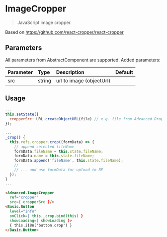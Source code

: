 # ImageCropper

> JavaScript image cropper.

Based on https://github.com/react-cropper/react-cropper

## Parameters

All parameters from AbstractComponent are supported. Added parameters:

| Parameter | Type | Description | Default  |
| --- | :--- | :--- | :--- |
| src | string |  url to image (objectUrl)  |  |

## Usage

```javascript
...
this.setState({
  cropperSrc: URL.createObjectURL(file) // e.g. file from Advanced.Dropzone component
});

...
_crop() {
  this.refs.cropper.crop((formData) => {
    // append selected fileName
    formData.fileName = this.state.fileName;
    formData.name = this.state.fileName;
    formData.append('fileName', this.state.fileName);
    //
    // ... and use formData for upload to BE
  });
}
...
```

```html
<Advanced.ImageCropper
  ref="cropper"
  src={ cropperSrc }/>
<Basic.Button
  level="info"
  onClick={ this._crop.bind(this) }
  showLoading={ showLoading }>
  { this.i18n('button.crop') }
</Basic.Button>  
```
